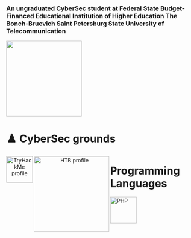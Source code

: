 <h3 align="left">An ungraduated CyberSec student at Federal State Budget-Financed Educational Institution of Higher Education The Bonch-Bruevich Saint Petersburg State University of Telecommunication</h3>
<a align="center" target="_blank" href="https://www.sut.ru/eng" title="SpbSut"><img width="200px" src="https://raw.githubusercontent.com/YWxtYXoK/YWxtYXoK/main/resources/spbsut.svg"/></a>


# :chess_pawn: CyberSec grounds
<p align="center">
  <a href="https://tryhackme.com/p/qwerty3223">
    <img align="left" alt="TryHackMe profile" width="70px" src="https://raw.githubusercontent.com/YWxtYXoK/YWxtYXoK/main/resources/tryhackme.svg"/>
  </a>
</p>
<p align="center">
  <a href="https://app.hackthebox.com/profile/504578">
    <img align="left" alt="HTB profile" width="200px" src="https://raw.githubusercontent.com/YWxtYXoK/YWxtYXoK/main/resources/logo-htb.svg"/>
  </a>
</p>

# Programming Languages
<img alt='PHP' width='70px' src="https://raw.githubusercontent.com/YWxtYXoK/YWxtYXoK/main/resources/php.svg"/>

